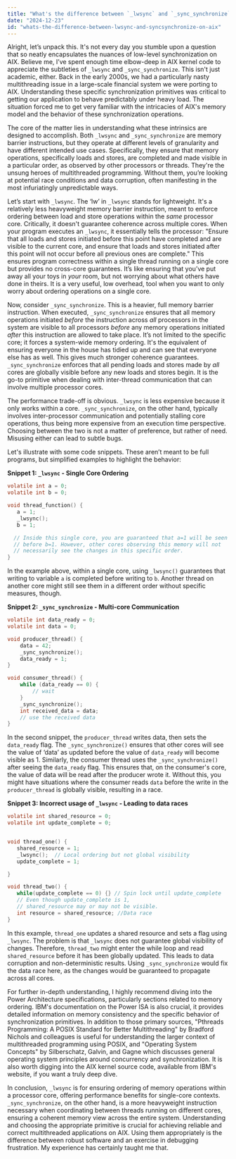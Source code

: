 ```yaml
---
title: "What's the difference between `_lwsync` and `_sync_synchronize` on AIX?"
date: "2024-12-23"
id: "whats-the-difference-between-lwsync-and-syncsynchronize-on-aix"
---
```


Alright, let’s unpack this. It's not every day you stumble upon a question that so neatly encapsulates the nuances of low-level synchronization on AIX. Believe me, I’ve spent enough time elbow-deep in AIX kernel code to appreciate the subtleties of `_lwsync` and `_sync_synchronize`. This isn't just academic, either. Back in the early 2000s, we had a particularly nasty multithreading issue in a large-scale financial system we were porting to AIX. Understanding these specific synchronization primitives was critical to getting our application to behave predictably under heavy load. The situation forced me to get very familiar with the intricacies of AIX's memory model and the behavior of these synchronization operations.

The core of the matter lies in understanding what these intrinsics are designed to accomplish. Both `_lwsync` and `_sync_synchronize` are memory barrier instructions, but they operate at different levels of granularity and have different intended use cases. Specifically, they ensure that memory operations, specifically loads and stores, are completed and made visible in a particular order, as observed by other processors or threads. They're the unsung heroes of multithreaded programming. Without them, you’re looking at potential race conditions and data corruption, often manifesting in the most infuriatingly unpredictable ways.

Let’s start with `_lwsync`. The ‘lw’ in `_lwsync` stands for lightweight. It's a relatively less heavyweight memory barrier instruction, meant to enforce ordering between load and store operations within the *same* processor core. Critically, it doesn't guarantee coherence across multiple cores. When your program executes an `_lwsync`, it essentially tells the processor: "Ensure that all loads and stores initiated before this point have completed and are visible to the current core, and ensure that loads and stores initiated after this point will not occur before all previous ones are complete." This ensures program correctness within a single thread running on a single core but provides no cross-core guarantees. It’s like ensuring that you’ve put away all your toys in *your* room, but not worrying about what others have done in theirs. It is a very useful, low overhead, tool when you want to only worry about ordering operations on a single core.

Now, consider `_sync_synchronize`. This is a heavier, full memory barrier instruction. When executed, `_sync_synchronize` ensures that all memory operations initiated *before* the instruction across *all* processors in the system are visible to all processors *before* any memory operations initiated *after* this instruction are allowed to take place. It’s not limited to the specific core; it forces a system-wide memory ordering. It's the equivalent of ensuring everyone in the house has tidied up and can see that everyone else has as well. This gives much stronger coherence guarantees. `_sync_synchronize` enforces that all pending loads and stores made by *all* cores are globally visible before any new loads and stores begin. It is the go-to primitive when dealing with inter-thread communication that can involve multiple processor cores.

The performance trade-off is obvious. `_lwsync` is less expensive because it only works within a core. `_sync_synchronize`, on the other hand, typically involves inter-processor communication and potentially stalling core operations, thus being more expensive from an execution time perspective. Choosing between the two is not a matter of preference, but rather of need. Misusing either can lead to subtle bugs.

Let's illustrate with some code snippets. These aren’t meant to be full programs, but simplified examples to highlight the behavior:

**Snippet 1: `_lwsync` - Single Core Ordering**

```c
volatile int a = 0;
volatile int b = 0;

void thread_function() {
   a = 1;
   _lwsync();
   b = 1;

  // Inside this single core, you are guaranteed that a=1 will be seen
  // before b=1. However, other cores observing this memory will not
  // necessarily see the changes in this specific order.
}
```

In the example above, within a single core, using `_lwsync()` guarantees that writing to variable `a` is completed before writing to `b`. Another thread on another core might still see them in a different order without specific measures, though.

**Snippet 2: `_sync_synchronize` - Multi-core Communication**

```c
volatile int data_ready = 0;
volatile int data = 0;

void producer_thread() {
    data = 42;
    _sync_synchronize();
    data_ready = 1;
}

void consumer_thread() {
    while (data_ready == 0) {
        // wait
    }
    _sync_synchronize();
    int received_data = data;
    // use the received data
}
```

In the second snippet, the `producer_thread` writes data, then sets the `data_ready` flag. The `_sync_synchronize()` ensures that other cores will see the value of ‘data’ as updated before the value of `data_ready` will become visible as 1. Similarly, the consumer thread uses the `_sync_synchronize()` after seeing the `data_ready` flag. This ensures that, on the consumer's core, the value of data will be read after the producer wrote it. Without this, you might have situations where the consumer reads `data` before the write in the `producer_thread` is globally visible, resulting in a race.

**Snippet 3: Incorrect usage of `_lwsync` - Leading to data races**
```c
volatile int shared_resource = 0;
volatile int update_complete = 0;


void thread_one() {
   shared_resource = 1;
   _lwsync();  // Local ordering but not global visibility
   update_complete = 1;

}

void thread_two() {
   while(update_complete == 0) {} // Spin lock until update_complete
   // Even though update_complete is 1,
   // shared_resource may or may not be visible.
   int resource = shared_resource; //Data race
}
```
In this example, `thread_one` updates a shared resource and sets a flag using `_lwsync`. The problem is that `_lwsync` does not guarantee global visibility of changes. Therefore, `thread_two` might enter the while loop and read `shared_resource` before it has been globally updated. This leads to data corruption and non-deterministic results. Using `_sync_synchronize` would fix the data race here, as the changes would be guaranteed to propagate across all cores.

For further in-depth understanding, I highly recommend diving into the Power Architecture specifications, particularly sections related to memory ordering. IBM's documentation on the Power ISA is also crucial, it provides detailed information on memory consistency and the specific behavior of synchronization primitives. In addition to those primary sources, "Pthreads Programming: A POSIX Standard for Better Multithreading" by Bradford Nichols and colleagues is useful for understanding the larger context of multithreaded programming using POSIX, and "Operating System Concepts" by Silberschatz, Galvin, and Gagne which discusses general operating system principles around concurrency and synchronization. It is also worth digging into the AIX kernel source code, available from IBM's website, if you want a truly deep dive.

In conclusion, `_lwsync` is for ensuring ordering of memory operations within a processor core, offering performance benefits for single-core contexts. `_sync_synchronize`, on the other hand, is a more heavyweight instruction necessary when coordinating between threads running on different cores, ensuring a coherent memory view across the entire system. Understanding and choosing the appropriate primitive is crucial for achieving reliable and correct multithreaded applications on AIX. Using them appropriately is the difference between robust software and an exercise in debugging frustration. My experience has certainly taught me that.
